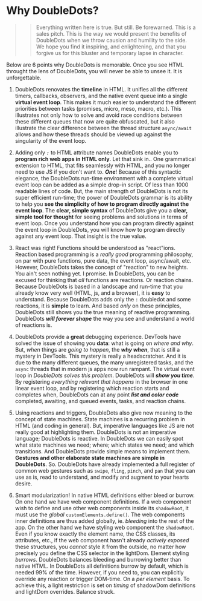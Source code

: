 # Why DoubleDots?

>> Everything written here is true. But still. Be forewarned. This is a sales pitch. This is the way we would present the benefits of DoubleDots when we throw causion and humility to the side. We hope you find it inspiring, and enlightening, and that you forgive us for this bluster and temporary lapse in character.

Below are 6 points why DoubleDots is memorable. Once you see HTML throught the lens of DoubleDots, you will never be able to unsee it. It is unforgettable.

1. DoubleDots renovates the **timeline** in HTML. It unifies all the different timers, callbacks, observers, and the native event queue into a single **virtual event loop**. This makes it much easier to understand the different priorities between tasks (promises, micro, meso, macro, etc.). This illustrates not only how to solve and avoid race conditions between these different queues that now are quite obfuscated, but it also illustrate the clear difference between the thread structure `async/await` allows and how these threads should be viewed up against the singularity of the event loop.

2. Adding only ***`:`*** to HTML attribute names DoubleDots enable you to **program rich web apps in HTML only**. Let that sink in.. One grammatical extension to HTML, that fits seamlessly with HTML, and you no longer need to use JS if you don't want to. ***One***! Because of this syntactic elegance, the DoubleDots run-time environment with a complete virtual event loop can be added as a simple drop-in script. Of less than 1000 readable lines of code. But, the main strength of DoubleDots is not its super efficient run-time; the power of DoubleDots grammar is its ability to help you **see the simplicity of how to program directly against the event loop**. The **clear, simple syntax** of DoubleDots give you a **clear, simple tool for thought** for seeing problems and solutions in terms of event loop. Once you understand how you can program directly against the event loop in DoubleDots, you will know how to program directly against any event loop. That insight is the true value.
 
3. React was right! Functions should be understood as "react"ions. Reaction based programming is a *really good* programming philosophy, on par with pure functions, pure data, the event loop, async/await, etc. However, DoubleDots takes the concept of "reaction" to new heights. You ain't seen nothing yet. I promise. In DoubleDots, you can be excused for thinking that *all* functions are reactions. Or reaction chains. Because DoubleDots is based in a landscape and run-time that you already know very well (HTML, js, and a browser), it is **easy** to understand. Because DoubleDots adds only the `:` doubledot and some reactions, it is **simple** to learn. And based *only* on these principles, DoubleDots still shows you the true meaning of reactive programming. DoubleDots ***will forever shape*** the way you see and understand a world of reactions is.

4. DoubleDots provide a **great** debugging experience. DevTools have solved the issue of showing you **data**: what is going on *where and why*. But, *when* things are *going to happen*, the ***why when***, that is still a mystery in DevTools. This mystery is really a headscratcher. And it is due to the many different queues, the many unregistered tasks, and the `async` threads that in modern js apps now run rampant. The virtual event loop in *DoubleDots solves this problem*. DoubleDots will ***show you time***. By registering *everything relevant that happens* in the browser in one linear event loop, and by registering which reaction starts and completes when, DoubleDots can at any point ***list and color code*** completed, awaiting, and queued events, tasks, and reaction chains.

6. Using reactions and triggers, DoubleDots also give new meaning to the concept of state machines. State machines is a recurring problem in HTML (and coding in general). But, imperative languages like JS are not really good at highlighting them. DoubleDots is not an imperative language; DoubleDots is reactive. In DoubleDots we can easily spot what state machines we need; where; which states we need; and which transitions. And DoubleDots provide simple means to implement them. **Gestures and other elaborate state machines are simple in DoubleDots**. So. DoubleDots have already implemented a full register of common web gestures such as `swipe`, `fling`, `pinch`, and `pan` that you can use as is, read to understand, and modify and augment to your hearts desire.

7. Smart modularization! In native HTML definitions either bleed or burrow. On one hand we have web component definitions. If a web component wish to define and use other web components inside its `shadowRoot`, it must use the *global* `customElements.define()`. The web components inner definitions are thus added globally, ie. *bleeding* into the rest of the app. On the other hand we have styling web component the `shadowRoot`. Even if you know exactly the element name, the CSS classes, its attributes, etc., if the web component hasn't already *actively exposed* these structures, you *cannot* style it from the outside, no matter how precisely you define the CSS selector in the lightDom. Element styling *burrows*. DoubleDots balances bleeding and burrowing better than native HTML. In DoubleDots all definitions burrow by default, which is needed 99% of the time. However, if you need to, you can explicitly override any reaction or trigger DOM-time. On a *per element* basis. To achieve this, a light restriction is set on *timing* of shadowDom definitions and lightDom overrides. Balance struck.
